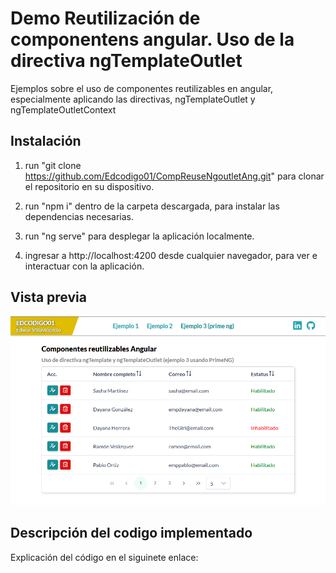 # Demo Reutilización de componentens angular. Uso de la directiva ngTemplateOutlet

Ejemplos sobre el uso de componentes reutilizables en angular, especialmente aplicando las directivas, ngTemplateOutlet y ngTemplateOutletContext

## Instalación

1. run "git clone https://github.com/Edcodigo01/CompReuseNgoutletAng.git" para clonar el repositorio en su dispositivo.

2. run "npm i" dentro de la carpeta descargada, para instalar las dependencias necesarias.

3. run "ng serve" para desplegar la aplicación localmente.

4. ingresar a http://localhost:4200 desde cualquier navegador, para ver e interactuar con la aplicación.

## Vista previa

![alt text](https://github.com/Edcodigo01/CompReuseNgoutletAng/blob/main/src/assets/images/vista-previa.png?raw=true)

## Descripción del codigo implementado

Explicación del código en el siguinete enlace:

